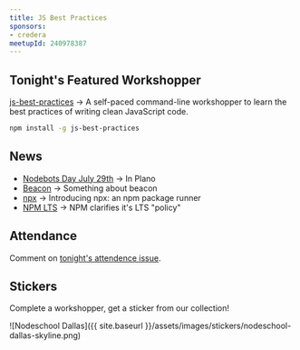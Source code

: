 ```yaml
---
title: JS Best Practices
sponsors:
- credera
meetupId: 240978387
---
```


## Tonight's Featured Workshopper

[js-best-practices](https://github.com/excellalabs/js-best-practices-workshopper) → A self-paced command-line workshopper to learn the best practices of writing clean JavaScript code.

```bash
npm install -g js-best-practices
```

## News
- [Nodebots Day July 29th](https://www.meetup.com/Hackster-DFW/events/240970751/) → In Plano
- [Beacon](https://github.com/ntzwrk/beacon/commit/17c20422b2912bed0c414093ebaaf672e1ea2a57) → Something about beacon
- [npx](https://medium.com/@maybekatz/introducing-npx-an-npm-package-runner-55f7d4bd282b) → Introducing npx: an npm package runner
- [NPM LTS](http://blog.npmjs.org/post/162451604515/the-npm-clis-long-term-support-lts-policy) → NPM clarifies it's LTS "policy"

## Attendance

Comment on [tonight's attendence issue](https://github.com/nodeschool/dallas/issues/108).

## Stickers

Complete a workshopper, get a sticker from our collection!

![Nodeschool Dallas]({{ site.baseurl }}/assets/images/stickers/nodeschool-dallas-skyline.png)
